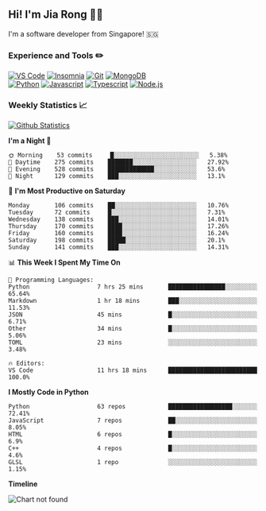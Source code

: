 ## Hi! I'm Jia Rong 👋🏻

I'm a software developer from Singapore! 🇸🇬

### Experience and Tools ✏️
[![VS Code](https://img.shields.io/badge/VS%20Code-007acc?style=for-the-badge&logo=visual-studio-code&logoColor=white)](https://code.visualstudio.com)
[![Insomnia](https://img.shields.io/badge/Insomina-5849be?style=for-the-badge&logo=insomnia&logoColor=white)](https://insomnia.rest/)
[![Git](https://img.shields.io/badge/Git-f05032?style=for-the-badge&logo=git&logoColor=white)](https://git-scm.com/)
[![MongoDB](https://img.shields.io/badge/MongoDB-47a248?style=for-the-badge&logo=mongodb&logoColor=white)](https://www.mongodb.com/)    
[![Python](https://img.shields.io/badge/Python-3776ab?style=for-the-badge&logo=python&logoColor=white)](https://www.python.org/)
[![Javascript](https://img.shields.io/badge/Javascript-f7df1e?style=for-the-badge&logo=javascript&logoColor=white)](https://developer.mozilla.org/en-US/docs/Web/JavaScript)
[![Typescript](https://img.shields.io/badge/Typescript-007acc?style=for-the-badge&logo=typescript&logoColor=white)](https://www.typescriptlang.org/)
[![Node.js](https://img.shields.io/badge/Node.js-339933?style=for-the-badge&logo=node.js&logoColor=white)](https://nodejs.org/en/)

### Weekly Statistics 📈
[![Github Statistics](https://github-readme-stats.vercel.app/api?username=fourjr&count_private=true)](https://github.com/anuraghazra/github-readme-stats)

<!--START_SECTION:waka-->
**I'm a Night 🦉** 

```text
🌞 Morning    53 commits     █░░░░░░░░░░░░░░░░░░░░░░░░   5.38% 
🌆 Daytime    275 commits    ███████░░░░░░░░░░░░░░░░░░   27.92% 
🌃 Evening    528 commits    █████████████░░░░░░░░░░░░   53.6% 
🌙 Night      129 commits    ███░░░░░░░░░░░░░░░░░░░░░░   13.1%

```
📅 **I'm Most Productive on Saturday** 

```text
Monday       106 commits    ██░░░░░░░░░░░░░░░░░░░░░░░   10.76% 
Tuesday      72 commits     █░░░░░░░░░░░░░░░░░░░░░░░░   7.31% 
Wednesday    138 commits    ███░░░░░░░░░░░░░░░░░░░░░░   14.01% 
Thursday     170 commits    ████░░░░░░░░░░░░░░░░░░░░░   17.26% 
Friday       160 commits    ████░░░░░░░░░░░░░░░░░░░░░   16.24% 
Saturday     198 commits    █████░░░░░░░░░░░░░░░░░░░░   20.1% 
Sunday       141 commits    ███░░░░░░░░░░░░░░░░░░░░░░   14.31%

```


📊 **This Week I Spent My Time On** 

```text
💬 Programming Languages: 
Python                   7 hrs 25 mins       ████████████████░░░░░░░░░   65.64% 
Markdown                 1 hr 18 mins        ███░░░░░░░░░░░░░░░░░░░░░░   11.53% 
JSON                     45 mins             █░░░░░░░░░░░░░░░░░░░░░░░░   6.71% 
Other                    34 mins             █░░░░░░░░░░░░░░░░░░░░░░░░   5.06% 
TOML                     23 mins             ░░░░░░░░░░░░░░░░░░░░░░░░░   3.48%

🔥 Editors: 
VS Code                  11 hrs 18 mins      █████████████████████████   100.0%

```

**I Mostly Code in Python** 

```text
Python                   63 repos            ██████████████████░░░░░░░   72.41% 
JavaScript               7 repos             ██░░░░░░░░░░░░░░░░░░░░░░░   8.05% 
HTML                     6 repos             █░░░░░░░░░░░░░░░░░░░░░░░░   6.9% 
C++                      4 repos             █░░░░░░░░░░░░░░░░░░░░░░░░   4.6% 
GLSL                     1 repo              ░░░░░░░░░░░░░░░░░░░░░░░░░   1.15%

```


**Timeline**

![Chart not found](https://github.com/fourjr/fourjr/blob/master/charts/bar_graph.png) 


<!--END_SECTION:waka-->
